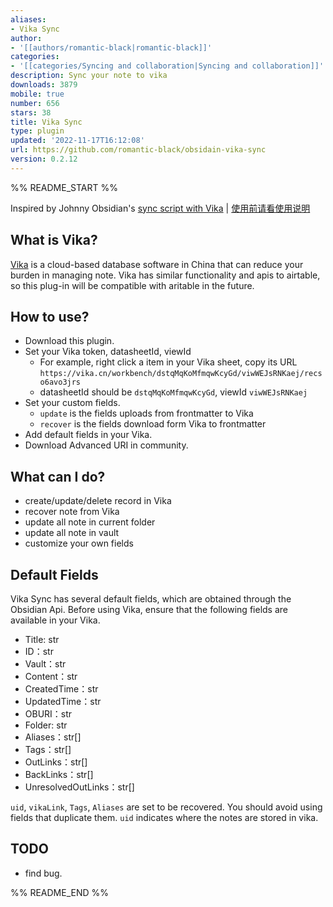 ```yaml
---
aliases:
- Vika Sync
author:
- '[[authors/romantic-black|romantic-black]]'
categories:
- '[[categories/Syncing and collaboration|Syncing and collaboration]]'
description: Sync your note to vika
downloads: 3879
mobile: true
number: 656
stars: 38
title: Vika Sync
type: plugin
updated: '2022-11-17T16:12:08'
url: https://github.com/romantic-black/obsidain-vika-sync
version: 0.2.12
---
```


%% README_START %%



Inspired by Johnny Obsidian's [sync script with Vika](https://milinshushe.feishu.cn/docs/doccnSwkXMw7tEQJwmBg72yzpLb) | [使用前请看使用说明](https://github.com/romantic-black/obsidain-vika-sync/blob/master/README_zh.md)

## What is Vika?
[Vika](https://vika.cn) is a cloud-based database software in China that can reduce your burden in managing note. Vika has similar functionality and apis to airtable, so this plug-in will be compatible with aritable in the future.

## How to use?
- Download this plugin.
- Set your Vika token, datasheetId, viewId
  - For example, right click a item in your Vika sheet, copy its URL `https://vika.cn/workbench/dstqMqKoMfmqwKcyGd/viwWEJsRNKaej/recso6avo3jrs`
  - datasheetId should be `dstqMqKoMfmqwKcyGd`, viewId `viwWEJsRNKaej`
- Set your custom fields.
  - `update` is the fields uploads from frontmatter to Vika
  - `recover` is the fields download form Vika to frontmatter
- Add default fields in your Vika.
- Download Advanced URI in community.
  
## What can I do?
- create/update/delete record in Vika
- recover note from Vika
- update all note in current folder
- update all note in vault
- customize your own fields


## Default Fields
Vika Sync has several default fields, which are obtained through the Obsidian Api. Before using Vika, ensure that the following fields are available in your Vika.
- Title: str
- ID：str
- Vault：str
- Content：str
- CreatedTime：str
- UpdatedTime：str
- OBURI：str
- Folder: str
- Aliases：str[]
- Tags：str[]
- OutLinks：str[]
- BackLinks：str[]
- UnresolvedOutLinks：str[]

`uid`, `vikaLink`, `Tags`, `Aliases` are set to be recovered. You should avoid using fields that duplicate them. `uid` indicates where the notes are stored in vika.

## TODO
- find bug.


%% README_END %%